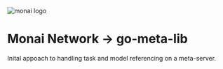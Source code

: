 ![monai logo](http://static.monai.network/monai_light.png)
# Monai Network → go-meta-lib

Inital appoach to handling task and model referencing on a meta-server.

